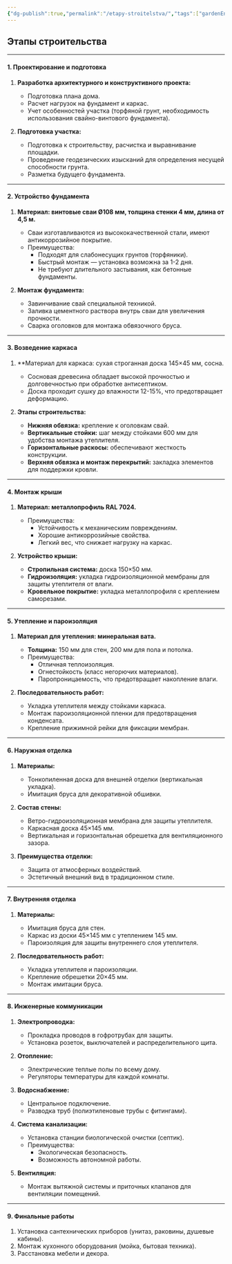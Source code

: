 ```yaml
---
{"dg-publish":true,"permalink":"/etapy-stroitelstva/","tags":["gardenEntry"],"noteIcon":"","updated":"2024-12-16T03:05:50.379+03:00"}
---
```


  ## Этапы строительства 

---

#### **1. Проектирование и подготовка**

1. **Разработка архитектурного и конструктивного проекта:**
    
    - Подготовка плана дома.
    - Расчет нагрузок на фундамент и каркас.
    - Учет особенностей участка (торфяной грунт, необходимость использования свайно-винтового фундамента).
2. **Подготовка участка:**
    
    - Подготовка к строительству, расчистка и  выравнивание площадки.
    - Проведение геодезических изысканий для определения несущей способности грунта.
    - Разметка будущего фундамента.

---

#### **2. Устройство фундамента**

1. **Материал: винтовые сваи Ø108 мм, толщина стенки 4 мм, длина от 4,5 м.**
    
    - Сваи изготавливаются из высококачественной стали, имеют антикоррозийное покрытие.
    - Преимущества:
        - Подходят для слабонесущих грунтов (торфяники).
        - Быстрый монтаж — установка возможна за 1-2 дня.
        - Не требуют длительного застывания, как бетонные фундаменты.
2. **Монтаж фундамента:**
    
    - Завинчивание свай специальной техникой.
    - Заливка цементного раствора внутрь сваи для увеличения прочности.
    - Сварка оголовков для монтажа обвязочного бруса.

---

#### **3. Возведение каркаса**

1. **Материал для каркаса: сухая строганная доска 145×45 мм, сосна.
    
    - Сосновая древесина обладает высокой прочностью и долговечностью при обработке антисептиком.
    - Доска проходит сушку до влажности 12-15%, что предотвращает деформацию.
2. **Этапы строительства:**
    
    - **Нижняя обвязка:** крепление к оголовкам свай.
    - **Вертикальные стойки:** шаг между стойками 600 мм для удобства монтажа утеплителя.
    - **Горизонтальные раскосы:** обеспечивают жесткость конструкции.
    - **Верхняя обвязка и монтаж перекрытий:** закладка элементов для поддержки кровли.

---

#### **4. Монтаж крыши**

1. **Материал: металлопрофиль RAL 7024.**
    
    - Преимущества:
        - Устойчивость к механическим повреждениям.
        - Хорошие антикоррозийные свойства.
        - Легкий вес, что снижает нагрузку на каркас.
2. **Устройство крыши:**
    
    - **Стропильная система:** доска 150×50 мм.
    - **Гидроизоляция:** укладка гидроизоляционной мембраны для защиты утеплителя от влаги.
    - **Кровельное покрытие:** укладка металлопрофиля с креплением саморезами.

---

#### **5. Утепление и пароизоляция**

1. **Материал для утепления: минеральная вата.**
    
    - **Толщина:** 150 мм для стен, 200 мм для пола и потолка.
    - Преимущества:
        - Отличная теплоизоляция.
        - Огнестойкость (класс негорючих материалов).
        - Паропроницаемость, что предотвращает накопление влаги.
2. **Последовательность работ:**
    
    - Укладка утеплителя между стойками каркаса.
    - Монтаж пароизоляционной пленки для предотвращения конденсата.
    - Крепление прижимной рейки для фиксации мембран.

---

#### **6. Наружная отделка**

1. **Материалы:**
    
    - Тонкопиленная доска для внешней отделки (вертикальная укладка).
    - Имитация бруса для декоративной обшивки.
2. **Состав стены:**
    
    - Ветро-гидроизоляционная мембрана для защиты утеплителя.
    - Каркасная доска 45×145 мм.
    - Вертикальная и горизонтальная обрешетка для вентиляционного зазора.
3. **Преимущества отделки:**
    
    - Защита от атмосферных воздействий.
    - Эстетичный внешний вид в традиционном стиле.

---

#### **7. Внутренняя отделка**

1. **Материалы:**
    
    - Имитация бруса для стен.
    - Каркас из доски 45×145 мм с утеплением 145 мм.
    - Пароизоляция для защиты внутреннего слоя утеплителя.
2. **Последовательность работ:**
    
    - Укладка утеплителя и пароизоляции.
    - Крепление обрешетки 20×45 мм.
    - Монтаж имитации бруса.

---

#### **8. Инженерные коммуникации**

1. **Электропроводка:**
    
    - Прокладка проводов в гофротрубах для защиты.
    - Установка розеток, выключателей и распределительного щита.
2. **Отопление:**
    
    - Электрические теплые полы по всему дому.
    - Регуляторы температуры для каждой комнаты.
3. **Водоснабжение:**
    
    - Центральное подключение.
    - Разводка труб (полиэтиленовые трубы с фитингами).
4. **Система канализации:**
    
    - Установка станции биологической очистки (септик).
    - Преимущества:
        - Экологическая безопасность.
        - Возможность автономной работы.
5. **Вентиляция:**
    
    - Монтаж вытяжной системы и приточных клапанов для вентиляции помещений.

---

#### **9. Финальные работы**

1. Установка сантехнических приборов (унитаз, раковины, душевые кабины).
2. Монтаж кухонного оборудования (мойка, бытовая техника).
3. Расстановка мебели и декора.
